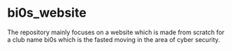 # bi0s_website
The repository  mainly focuses on a website which is made from scratch for a club name bi0s which is the fasted moving in the area of cyber security.
